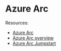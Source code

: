 # Azure Arc

Resources:
* [Azure Arc](https://azure.microsoft.com/en-us/services/azure-arc/)
* [Azure Arc overview](https://docs.microsoft.com/en-us/azure/azure-arc/overview/)
* [Azure Arc Jumpstart](https://azurearcjumpstart.io/)